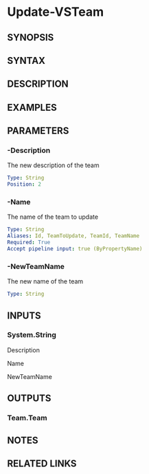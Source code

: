 <!-- #include "./common/header.md" -->

# Update-VSTeam

## SYNOPSIS

<!-- #include "./synopsis/Update-VSTeam.md" -->

## SYNTAX

## DESCRIPTION

<!-- #include "./synopsis/Update-VSTeam.md" -->

## EXAMPLES

## PARAMETERS

<!-- #include "./params/projectName.md" -->

### -Description

The new description of the team

```yaml
Type: String
Position: 2
```

### -Name

The name of the team to update

```yaml
Type: String
Aliases: Id, TeamToUpdate, TeamId, TeamName
Required: True
Accept pipeline input: true (ByPropertyName)
```

### -NewTeamName

The new name of the team

```yaml
Type: String
```

<!-- #include "./params/confirm.md" -->

<!-- #include "./params/force.md" -->

<!-- #include "./params/whatIf.md" -->

## INPUTS

### System.String

Description

Name

NewTeamName

## OUTPUTS

### Team.Team

## NOTES

## RELATED LINKS
